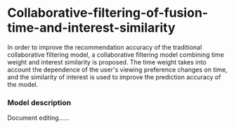 # Collaborative-filtering-of-fusion-time-and-interest-similarity
In order to improve the recommendation accuracy of the traditional collaborative filtering model, a collaborative filtering model combining time weight and interest similarity is proposed. The time weight takes into account the dependence of the user's viewing preference changes on time, and the similarity of interest is used to improve the prediction accuracy of the model.

### Model description

Document editing......
